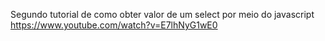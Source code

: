 Segundo tutorial de como obter valor de um select por meio do javascript
https://www.youtube.com/watch?v=E7lhNyG1wE0